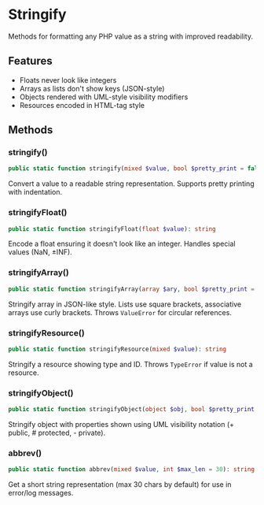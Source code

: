 # Stringify

Methods for formatting any PHP value as a string with improved readability.

## Features

- Floats never look like integers
- Arrays as lists don't show keys (JSON-style)
- Objects rendered with UML-style visibility modifiers
- Resources encoded in HTML-tag style

## Methods

### stringify()

```php
public static function stringify(mixed $value, bool $pretty_print = false, int $indent_level = 0): string
```

Convert a value to a readable string representation. Supports pretty printing with indentation.

### stringifyFloat()

```php
public static function stringifyFloat(float $value): string
```

Encode a float ensuring it doesn't look like an integer. Handles special values (NaN, ±INF).

### stringifyArray()

```php
public static function stringifyArray(array $ary, bool $pretty_print = false, int $indent_level = 0): string
```

Stringify array in JSON-like style. Lists use square brackets, associative arrays use curly brackets. Throws `ValueError` for circular references.

### stringifyResource()

```php
public static function stringifyResource(mixed $value): string
```

Stringify a resource showing type and ID. Throws `TypeError` if value is not a resource.

### stringifyObject()

```php
public static function stringifyObject(object $obj, bool $pretty_print = false, int $indent_level = 0): string
```

Stringify object with properties shown using UML visibility notation (+ public, # protected, - private).

### abbrev()

```php
public static function abbrev(mixed $value, int $max_len = 30): string
```

Get a short string representation (max 30 chars by default) for use in error/log messages.
